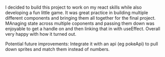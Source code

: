 I decided to build this project to work on my react skills while also developing a fun little game.
It was great practice in building multiple different components and bringing them all together for the final project.
MAnaging state across multiple coponents and passing them down was enjoyable to get a handle on and then linking that in with useEffect.
Overall very happy with how it turned out.

Potential future improvements: Integrate it with an api (eg pokeApi) to pull down sprites and match them instead of numbers.
